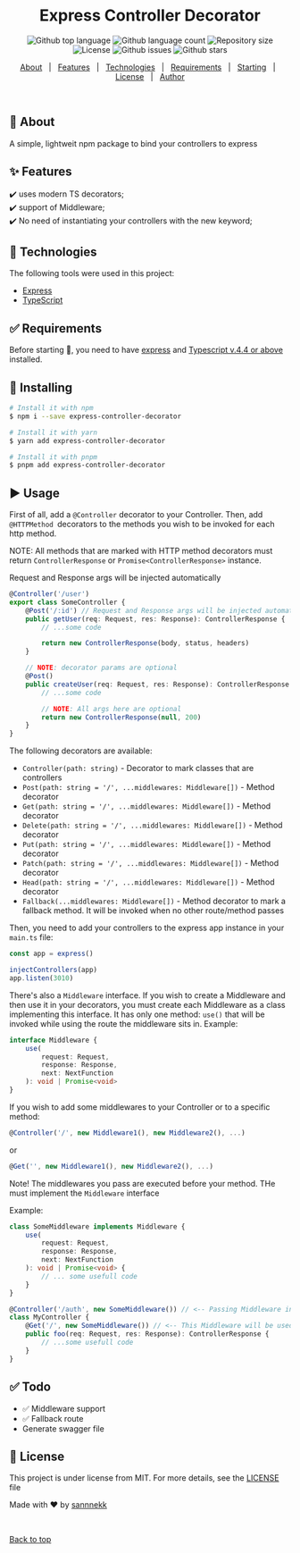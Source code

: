 <h1 align="center">Express Controller Decorator</h1>

<p align="center">
  <img alt="Github top language" src="https://img.shields.io/github/languages/top/sannnekk/express-controller-decorator?color=56BEB8">

  <img alt="Github language count" src="https://img.shields.io/github/languages/count/sannnekk/express-controller-decorator?color=56BEB8">

  <img alt="Repository size" src="https://img.shields.io/github/repo-size/sannnekk/express-controller-decorator?color=56BEB8">

  <img alt="License" src="https://img.shields.io/github/license/sannnekk/express-controller-decorator?color=56BEB8">

  <img alt="Github issues" src="https://img.shields.io/github/issues/sannnekk/express-controller-decorator?color=56BEB8" />

  <img alt="Github stars" src="https://img.shields.io/github/stars/sannnekk/express-controller-decorator?color=56BEB8" />
</p>

<!-- Status -->

<!-- <h4 align="center">
	🚧  Express Controller Decorator 🚀 Under construction...  🚧
</h4>

<hr> -->

<p align="center">
  <a href="#dart-about">About</a> &#xa0; | &#xa0; 
  <a href="#sparkles-features">Features</a> &#xa0; | &#xa0;
  <a href="#rocket-technologies">Technologies</a> &#xa0; | &#xa0;
  <a href="#white_check_mark-requirements">Requirements</a> &#xa0; | &#xa0;
  <a href="#checkered_flag-starting">Starting</a> &#xa0; | &#xa0;
  <a href="#memo-license">License</a> &#xa0; | &#xa0;
  <a href="https://github.com/{{YOUR_GITHUB_USERNAME}}" target="_blank">Author</a>
</p>

<br>

## :dart: About

A simple, lightweit npm package to bind your controllers to express

## :sparkles: Features

:heavy_check_mark: uses modern TS decorators;\
:heavy_check_mark: support of Middleware;\
:heavy_check_mark: No need of instantiating your controllers with the
new keyword;

## :rocket: Technologies

The following tools were used in this project:

- [Express](https://expressjs.com/)
- [TypeScript](https://www.typescriptlang.org/)

## :white_check_mark: Requirements

Before starting :checkered_flag:, you need to have
[express](https://expressjs.com) and
[Typescript v.4.4 or above](https://www.typescriptlang.org/) installed.

## :checkered_flag: Installing

```bash
# Install it with npm
$ npm i --save express-controller-decorator

# Install it with yarn
$ yarn add express-controller-decorator

# Install it with pnpm
$ pnpm add express-controller-decorator
```

## :arrow_forward: Usage

First of all, add a `@Controller` decorator to your Controller. Then,
add `@HTTPMethod `decorators to the methods you wish to be invoked for
each http method.

NOTE: All methods that are marked with HTTP method decorators must
return `ControllerResponse` or `Promise<ControllerResponse>` instance.

Request and Response args will be injected automatically

```ts
@Controller('/user')
export class SomeController {
	@Post('/:id') // Request and Response args will be injected automatically
	public getUser(req: Request, res: Response): ControllerResponse {
		// ...some code

		return new ControllerResponse(body, status, headers)
	}

	// NOTE: decorator params are optional
	@Post()
	public createUser(req: Request, res: Response): ControllerResponse {
		// ...some code

		// NOTE: All args here are optional
		return new ControllerResponse(null, 200)
	}
}
```

The following decorators are available:

- `Controller(path: string)` - Decorator to mark classes that are
  controllers
- `Post(path: string = '/', ...middlewares: Middleware[])` - Method
  decorator
- `Get(path: string = '/', ...middlewares: Middleware[])` - Method
  decorator
- `Delete(path: string = '/', ...middlewares: Middleware[])` - Method
  decorator
- `Put(path: string = '/', ...middlewares: Middleware[])` - Method
  decorator
- `Patch(path: string = '/', ...middlewares: Middleware[])` - Method
  decorator
- `Head(path: string = '/', ...middlewares: Middleware[])` - Method
  decorator
- `Fallback(...middlewares: Middleware[])` - Method decorator to mark a
  fallback method. It will be invoked when no other route/method passes

Then, you need to add your controllers to the express app instance in
your `main.ts` file:

```ts
const app = express()

injectControllers(app)
app.listen(3010)
```

There's also a `Middleware` interface. If you wish to create a
Middleware and then use it in your decorators, you must create each
Middleware as a class implementing this interface. It has only one
method: `use()` that will be invoked while using the route the
middleware sits in. Example:

```ts
interface Middleware {
	use(
		request: Request,
		response: Response,
		next: NextFunction
	): void | Promise<void>
}
```

If you wish to add some middlewares to your Controller or to a specific
method:

```ts
@Controller('/', new Middleware1(), new Middleware2(), ...)
```

or

```ts
@Get('', new Middleware1(), new Middleware2(), ...)
```

Note! The middlewares you pass are executed before your method. THe must
implement the `Middleware` interface

Example:

```ts
class SomeMiddleware implements Middleware {
	use(
		request: Request,
		response: Response,
		next: NextFunction
	): void | Promise<void> {
		// ... some usefull code
	}
}

@Controller('/auth', new SomeMiddleware()) // <-- Passing Middleware in Controller decorator means it will be invoked before EVERY route in this class
class MyController {
	@Get('/', new SomeMiddleware()) // <-- This Middleware will be used only for this route and this method
	public foo(req: Request, res: Response): ControllerResponse {
		// ...some usefull code
	}
}
```

## :white_check_mark: Todo

- :white_check_mark: Middleware support
- :white_check_mark: Fallback route
- Generate swagger file

## :memo: License

This project is under license from MIT. For more details, see the
[LICENSE](LICENSE.md) file

Made with :heart: by
<a href="https://github.com/sannnekk" target="_blank">sannnekk</a>

&#xa0;

<a href="#top">Back to top</a>
